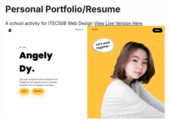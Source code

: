 # Personal Portfolio/Resume

A school activity for ITEC50B Web Design
[View Live Version Here](https://resume-angely.vercel.app)
![SamplePhoto](/assets/prev.png)
